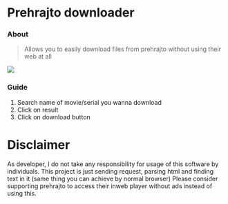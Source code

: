 # Prehrajto downloader
### About
> Allows you to easily download files from prehrajto without using their web at all

<img src="https://github.com/4-n-d-o/Prehrajto-downloader/assets/143189201/10550fe3-df15-4050-a170-e7df97563a57">

### Guide
1. Search name of movie/serial you wanna download
2. Click on result
3. Click on download button


# Disclaimer
As developer, I do not take any responsibility for usage of this software by individuals.
This project is just sending request, parsing html and finding text in it (same thing you can achieve by normal browser)
Please consider supporting prehrajto to access their inweb player without ads instead of using this.
